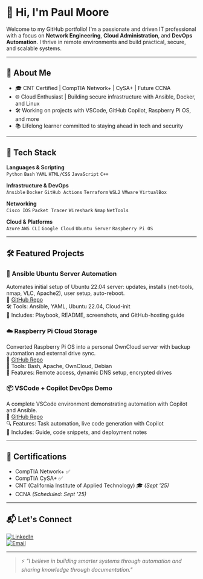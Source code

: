 # 👋 Hi, I'm Paul Moore

Welcome to my GitHub portfolio! I'm a passionate and driven IT professional with a focus on **Network Engineering**, **Cloud Administration**, and **DevOps Automation**. I thrive in remote environments and build practical, secure, and scalable systems.

---

## 🚀 About Me

- 🎓 CNT Certified | CompTIA Network+ | CySA+ | Future CCNA
- 🌐 Cloud Enthusiast | Building secure infrastructure with Ansible, Docker, and Linux
- 🛠️ Working on projects with VSCode, GitHub Copilot, Raspberry Pi OS, and more
- 📚 Lifelong learner committed to staying ahead in tech and security

---

## 🧰 Tech Stack

**Languages & Scripting**  
`Python` `Bash` `YAML` `HTML/CSS` `JavaScript` `C++`

**Infrastructure & DevOps**  
`Ansible` `Docker` `GitHub Actions` `Terraform` `WSL2` `VMware` `VirtualBox`

**Networking**  
`Cisco IOS` `Packet Tracer` `Wireshark` `Nmap` `NetTools`

**Cloud & Platforms**  
`Azure` `AWS CLI` `Google Cloud` `Ubuntu Server` `Raspberry Pi OS`

---

## 🛠️ Featured Projects

### 🔧 Ansible Ubuntu Server Automation
Automates initial setup of Ubuntu 22.04 server: updates, installs (net-tools, nmap, VLC, Apache2), user setup, auto-reboot.  
🔗 [GitHub Repo](https://github.com/yourusername/ansible-ubuntu-setup)  
🛠️ Tools: Ansible, YAML, Ubuntu 22.04, Cloud-init  
📄 Includes: Playbook, README, screenshots, and GitHub-hosting guide

### ☁️ Raspberry Pi Cloud Storage
Converted Raspberry Pi OS into a personal OwnCloud server with backup automation and external drive sync.  
🔗 [GitHub Repo](https://github.com/yourusername/pi-cloud)  
🔌 Tools: Bash, Apache, OwnCloud, Debian  
📸 Features: Remote access, dynamic DNS setup, encrypted drives

### 📦 VSCode + Copilot DevOps Demo
A complete VSCode environment demonstrating automation with Copilot and Ansible.  
🔗 [GitHub Repo](https://github.com/yourusername/vscode-copilot-ansible)  
🔍 Features: Task automation, live code generation with Copilot  
📘 Includes: Guide, code snippets, and deployment notes

---

## 🧠 Certifications

- CompTIA Network+ ✅
- CompTIA CySA+ ✅
- CNT (California Institute of Applied Technology) 🎓 *(Sept '25)*
- CCNA *(Scheduled: Sept '25)*

---

## 📬 Let's Connect

[![LinkedIn](https://img.shields.io/badge/LinkedIn-blue?logo=linkedin&style=for-the-badge)](https://www.linkedin.com/in/paulmoore3416)  
[![Email](https://img.shields.io/badge/Email-Me-red?logo=gmail&style=for-the-badge)](mailto:yourname@example.com)

---

> ⚡ *"I believe in building smarter systems through automation and sharing knowledge through documentation."*
